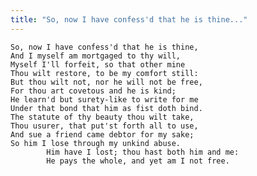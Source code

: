 ```yaml
---
title: "So, now I have confess'd that he is thine..."
---
```


	So, now I have confess'd that he is thine,
	And I myself am mortgaged to thy will,
	Myself I'll forfeit, so that other mine
	Thou wilt restore, to be my comfort still:
	But thou wilt not, nor he will not be free,
	For thou art covetous and he is kind;
	He learn'd but surety-like to write for me
	Under that bond that him as fist doth bind.
	The statute of thy beauty thou wilt take,
	Thou usurer, that put'st forth all to use,
	And sue a friend came debtor for my sake;
	So him I lose through my unkind abuse.
			Him have I lost; thou hast both him and me:
			He pays the whole, and yet am I not free.

